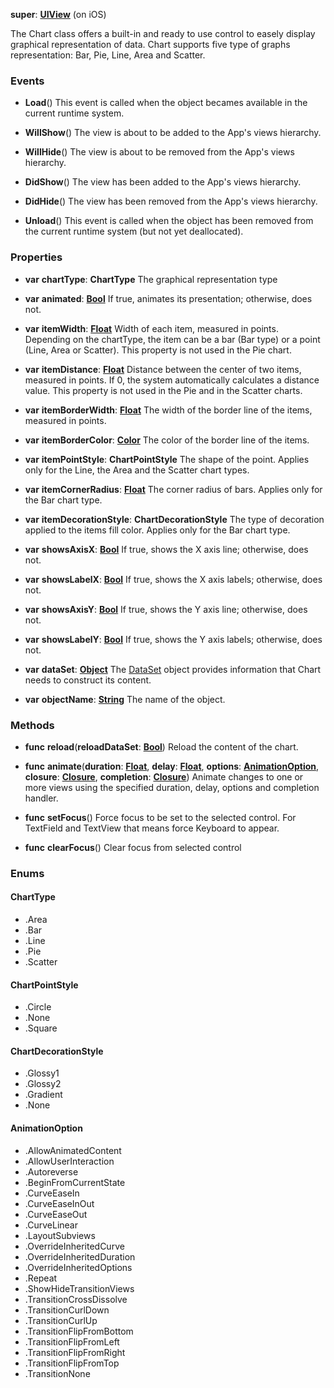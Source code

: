**super**: **[UIView](UIView.md)** (on iOS)

The Chart class offers a built-in and ready to use control to easely display graphical representation of data. Chart supports five type of graphs representation: Bar, Pie, Line, Area and Scatter.

### Events

* **Load**()
This event is called when the object becames available in the current runtime system.

* **WillShow**()
The view is about to be added to the App's views hierarchy.

* **WillHide**()
The view is about to be removed from the App's views hierarchy.

* **DidShow**()
The view has been added to the App's views hierarchy.

* **DidHide**()
The view has been removed from the App's views hierarchy.

* **Unload**()
This event is called when the object has been removed from the current runtime system (but not yet deallocated).



### Properties

* **var** **chartType**: **ChartType**
The graphical representation type

* **var** **animated**: **[Bool](../gravity/bool.md)**
If true, animates its presentation; otherwise, does not.

* **var** **itemWidth**: **[Float](../gravity/float.md)**
Width of each item, measured in points. Depending on the chartType, the item can be a bar (Bar type) or a point (Line, Area or Scatter). This property is not used in the Pie chart.

* **var** **itemDistance**: **[Float](../gravity/float.md)**
Distance between the center of two items, measured in points. If 0, the system automatically calculates a distance value. This property is not used in the Pie and in the Scatter charts.

* **var** **itemBorderWidth**: **[Float](../gravity/float.md)**
The width of the border line of the items, measured in points.

* **var** **itemBorderColor**: **[Color](Color.md)**
The color of the border line of the items.

* **var** **itemPointStyle**: **ChartPointStyle**
The shape of the point. Applies only for the Line, the Area and the Scatter chart types.

* **var** **itemCornerRadius**: **[Float](../gravity/float.md)**
The corner radius of bars. Applies only for the Bar chart type.

* **var** **itemDecorationStyle**: **ChartDecorationStyle**
The type of decoration applied to the items fill color. Applies only for the Bar chart type.

* **var** **showsAxisX**: **[Bool](../gravity/bool.md)**
If true, shows the X axis line; otherwise, does not.

* **var** **showsLabelX**: **[Bool](../gravity/bool.md)**
If true, shows the X axis labels; otherwise, does not.

* **var** **showsAxisY**: **[Bool](../gravity/bool.md)**
If true, shows the Y axis line; otherwise, does not.

* **var** **showsLabelY**: **[Bool](../gravity/bool.md)**
If true, shows the Y axis labels; otherwise, does not.

* **var** **dataSet**: **[Object](../gravity/object.md)**
The <a href="DataSet.html">DataSet</a> object provides information that Chart needs to construct its content.

* **var** **objectName**: **[String](../gravity/string.md)**
The name of the object.



### Methods

* **func** **reload**(**reloadDataSet**: **[Bool](../gravity/bool.md)**)
Reload the content of the chart.

* **func** **animate**(**duration**: **[Float](../gravity/float.md)**, **delay**: **[Float](../gravity/float.md)**, **options**: **<a href="#_enum_AnimationOption">AnimationOption</a>**, **closure**: **[Closure](../gravity/closure.md)**, **completion**: **[Closure](../gravity/closure.md)**)
Animate changes to one or more views using the specified duration, delay, options and completion handler.

* **func** **setFocus**()
Force focus to be set to the selected control. For TextField and TextView that means force Keyboard to appear.

* **func** **clearFocus**()
Clear focus from selected control





### Enums

<div id="_enum_ChartType"></div>

#### ChartType
 * .Area
 * .Bar
 * .Line
 * .Pie
 * .Scatter

<div id="_enum_ChartPointStyle"></div>

#### ChartPointStyle
 * .Circle
 * .None
 * .Square

<div id="_enum_ChartDecorationStyle"></div>

#### ChartDecorationStyle
 * .Glossy1
 * .Glossy2
 * .Gradient
 * .None

<div id="_enum_AnimationOption"></div>

#### AnimationOption
 * .AllowAnimatedContent
 * .AllowUserInteraction
 * .Autoreverse
 * .BeginFromCurrentState
 * .CurveEaseIn
 * .CurveEaseInOut
 * .CurveEaseOut
 * .CurveLinear
 * .LayoutSubviews
 * .OverrideInheritedCurve
 * .OverrideInheritedDuration
 * .OverrideInheritedOptions
 * .Repeat
 * .ShowHideTransitionViews
 * .TransitionCrossDissolve
 * .TransitionCurlDown
 * .TransitionCurlUp
 * .TransitionFlipFromBottom
 * .TransitionFlipFromLeft
 * .TransitionFlipFromRight
 * .TransitionFlipFromTop
 * .TransitionNone



